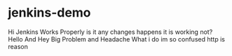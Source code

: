 # jenkins-demo
Hi Jenkins Works Properly
is it any changes happens
it is working not?
Hello
And Hey
Big Problem and Headache
What i do im so confused
http is reason
